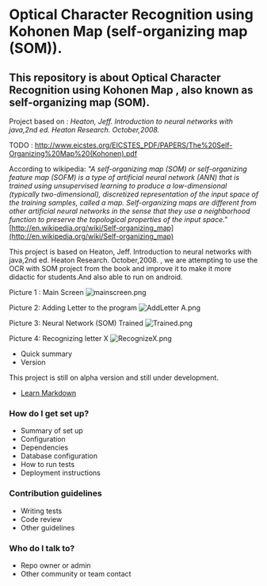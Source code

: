# **Optical Character Recognition using Kohonen Map (self-organizing map (SOM)).** #

## This repository is about **Optical Character Recognition using Kohonen Map , also known as self-organizing map (SOM).** ## 

Project based on :
*Heaton, Jeff. Introduction to neural networks with java,2nd ed. Heaton Research. October,2008.* 

TODO : http://www.eicstes.org/EICSTES_PDF/PAPERS/The%20Self-Organizing%20Map%20(Kohonen).pdf


According to wikipedia: *"A self-organizing map (SOM) or self-organizing feature map (SOFM) is a type of artificial neural network (ANN) that is trained using unsupervised learning to produce a low-dimensional (typically two-dimensional), discretized representation of the input space of the training samples, called a map. Self-organizing maps are different from other artificial neural networks in the sense that they use a neighborhood function to preserve the topological properties of the input space."*
[http://en.wikipedia.org/wiki/Self-organizing_map](http://en.wikipedia.org/wiki/Self-organizing_map)

This project is based on Heaton, Jeff. Introduction to neural networks with java,2nd ed. Heaton Research. October,2008. , we are attempting to use the OCR with SOM project from the book and improve it to make it more didactic  for students.And also able to run on android.

Picture 1 : Main Screen
![mainscreen.png](https://bitbucket.org/repo/kn7Knb/images/2415062879-mainscreen.png)


Picture 2: Adding Letter to the program
![AddLetter A.png](https://bitbucket.org/repo/kn7Knb/images/3307402607-AddLetter%20A.png)

Picture 3: Neural Network (SOM) Trained 
![Trained.png](https://bitbucket.org/repo/kn7Knb/images/2680595927-Trained.png)


Picture 4: Recognizing letter X
![RecognizeX.png](https://bitbucket.org/repo/kn7Knb/images/3564849924-RecognizeX.png)

* Quick summary
* Version

This project is still on alpha version and still under development.

* [Learn Markdown](https://bitbucket.org/tutorials/markdowndemo)

### How do I get set up? ###

* Summary of set up
* Configuration
* Dependencies
* Database configuration
* How to run tests
* Deployment instructions

### Contribution guidelines ###

* Writing tests
* Code review
* Other guidelines

### Who do I talk to? ###

* Repo owner or admin
* Other community or team contact